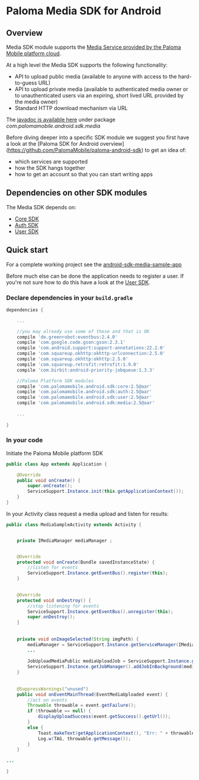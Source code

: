 # Paloma Media SDK for Android

## Overview
Media SDK module supports the [Media Service provided by the Paloma Mobile platform cloud](http://54.251.112.144/docs/media-service/index.html#_service_description).

At a high level the Media SDK supports the following functionality:

* API to upload public media (available to anyone with access to the hard-to-guess URL)
* API to upload private media (available to authenticated media owner or to unauthenticated users via an expiring, short lived URL provided by the media owner)
* Standard HTTP download mechanism via URL

The [javadoc is available here](http://palomamobile.github.io/paloma-android-sdk/docs/index.html) under package _com.palomamobile.android.sdk.media_

Before diving deeper into a specific SDK module we suggest you first have a look at the [Paloma SDK for Android overview]
 (https://github.com/PalomaMobile/paloma-android-sdk) to get an idea of:

* which services are supported
* how the SDK hangs together
* how to get an account so that you can start writing apps


## Dependencies on other SDK modules
The Media SDK depends on:

* [Core SDK](../palomamobile-android-sdk-core)
* [Auth SDK](../palomamobile-android-sdk-auth)
* [User SDK](../palomamobile-android-sdk-user)


## Quick start

For a complete working project see the [android-sdk-media-sample-app](../palomamobile-android-sdk-media/android-sdk-media-sample-app)

Before much else can be done the application needs to register a user. If you're not sure how to do this have a look 
at the [User SDK](../palomamobile-android-sdk-user).

### Declare dependencies in your `build.gradle`

```groovy
dependencies {

    ...

    //you may already use some of these and that is OK
    compile 'de.greenrobot:eventbus:2.4.0'
    compile 'com.google.code.gson:gson:2.3.1'
    compile 'com.android.support:support-annotations:22.2.0'
    compile 'com.squareup.okhttp:okhttp-urlconnection:2.5.0'
    compile 'com.squareup.okhttp:okhttp:2.5.0'
    compile 'com.squareup.retrofit:retrofit:1.9.0'
    compile 'com.birbit:android-priority-jobqueue:1.3.3'

    //Paloma Platform SDK modules
    compile 'com.palomamobile.android.sdk:core:2.5@aar'
    compile 'com.palomamobile.android.sdk:auth:2.5@aar'
    compile 'com.palomamobile.android.sdk:user:2.5@aar'
    compile 'com.palomamobile.android.sdk:media:2.5@aar'
    
    ...
    
}
```

### In your code

Initiate the Paloma Mobile platform SDK

```java
public class App extends Application {

    @Override
    public void onCreate() {
        super.onCreate();
        ServiceSupport.Instance.init(this.getApplicationContext());
    }
}
```

In your Activity class request a media upload and listen for results:

```java
public class MediaSampleActivity extends Activity {


    private IMediaManager mediaManager ;


    @Override
    protected void onCreate(Bundle savedInstanceState) {
        //listen for events
        ServiceSupport.Instance.getEventBus().register(this);
    }

    
    @Override
    protected void onDestroy() {
        //stop listening for events
        ServiceSupport.Instance.getEventBus().unregister(this);
        super.onDestroy();
    }
    
    
    private void onImageSelected(String imgPath) {
        mediaManager = ServiceSupport.Instance.getServiceManager(IMediaManager.class);
        ...
        
        JobUploadMediaPublic mediaUploadJob = ServiceSupport.Instance.getServiceManager(IMediaManager.class).createJobMediaUploadPublic("image/jpg", imgPath);
        ServiceSupport.Instance.getJobManager().addJobInBackground(mediaUploadJob);
    }
    
    
    @SuppressWarnings("unused")
    public void onEventMainThread(EventMediaUploaded event) {
        //act on events
        Throwable throwable = event.getFailure();
        if (throwable == null) {
            displayUploadSuccess(event.getSuccess().getUrl());
        }
        else {
            Toast.makeText(getApplicationContext(), "Err: " + throwable.getMessage(), Toast.LENGTH_SHORT).show();
            Log.w(TAG, throwable.getMessage());
        }
    }
    
...

}
```
